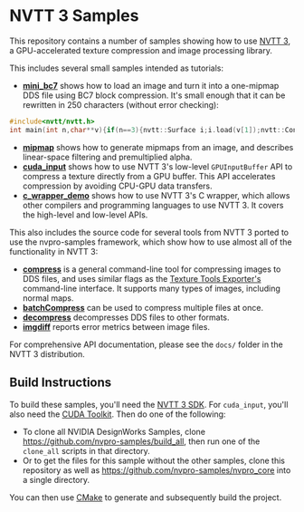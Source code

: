 # NVTT 3 Samples

This repository contains a number of samples showing how to use [NVTT 3](https://developer.nvidia.com/gpu-accelerated-texture-compression), a GPU-accelerated texture compression and image processing library.

This includes several small samples intended as tutorials:

* [**mini_bc7**](mini_bc7) shows how to load an image and turn it into a one-mipmap DDS file using BC7 block compression. It's small enough that it can be rewritten in 250 characters (without error checking):

```c++
#include<nvtt/nvtt.h>
int main(int n,char**v){if(n==3){nvtt::Surface i;i.load(v[1]);nvtt::Context c(1);nvtt::CompressionOptions o;o.setFormat(nvtt::Format_BC7);nvtt::OutputOptions p;p.setFileName(v[2]);c.outputHeader(i,1,o,p);c.compress(i,0,0,o,p);}}
```

* [**mipmap**](mipmap) shows how to generate mipmaps from an image, and describes linear-space filtering and premultiplied alpha.
* [**cuda_input**](cuda_input) shows how to use NVTT 3's low-level `GPUInputBuffer` API to compress a texture directly from a GPU buffer. This API accelerates compression by avoiding CPU-GPU data transfers.
* [**c_wrapper_demo**](c_wrapper_demo) shows how to use NVTT 3's C wrapper, which allows other compilers and programming languages to use NVTT 3. It covers the high-level and low-level APIs.

This also includes the source code for several tools from NVTT 3 ported to use the nvpro-samples framework, which show how to use almost all of the functionality in NVTT 3:

* [**compress**](compress) is a general command-line tool for compressing images to DDS files, and uses similar flags as the [Texture Tools Exporter's](https://developer.nvidia.com/nvidia-texture-tools-exporter) command-line interface. It supports many types of images, including normal maps.
* [**batchCompress**](batchCompress) can be used to compress multiple files at once.
* [**decompress**](decompress) decompresses DDS files to other formats.
* [**imgdiff**](imgdiff) reports error metrics between image files.

For comprehensive API documentation, please see the `docs/` folder in the NVTT 3 distribution.

## Build Instructions

To build these samples, you'll need the [NVTT 3 SDK](https://developer.nvidia.com/gpu-accelerated-texture-compression). For `cuda_input`, you'll also need the [CUDA Toolkit](https://developer.nvidia.com/cuda-downloads). Then do one of the following:

- To clone all NVIDIA DesignWorks Samples, clone https://github.com/nvpro-samples/build_all, then run one of the `clone_all` scripts in that directory.
- Or to get the files for this sample without the other samples, clone this repository as well as https://github.com/nvpro-samples/nvpro_core into a single directory.

You can then use [CMake](https://cmake.org/) to generate and subsequently build the project.